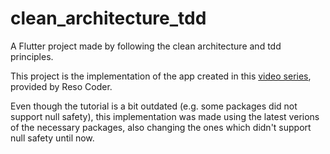 # clean_architecture_tdd

A Flutter project made by following the clean architecture and tdd principles.

This project is the implementation of the app created in this [video series](https://www.youtube.com/playlist?list=PLB6lc7nQ1n4iYGE_khpXRdJkJEp9WOech), provided by Reso Coder. 

Even though the tutorial is a bit outdated (e.g. some packages did not support null safety), this implementation was made using the latest verions of the necessary packages, also changing the ones which didn't support null safety until now.
